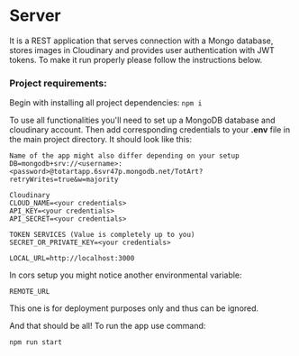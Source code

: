 # Server

It is a REST application that serves connection with a Mongo database, stores images in Cloudinary and provides user authentication with JWT tokens. To make it run properly please follow the instructions below.

### Project requirements:

Begin with installing all project dependencies:
`npm i`

To use all functionalities you'll need to set up a MongoDB database and cloudinary account. Then add corresponding credentials to your **.env** file in the main project directory. It should look like this:

````MONGO DB
Name of the app might also differ depending on your setup
DB=mongodb+srv://<username>:<password>@totartapp.6svr47p.mongodb.net/TotArt?retryWrites=true&w=majority

Cloudinary
CLOUD_NAME=<your credentials>
API_KEY=<your credentials>
API_SECRET=<your credentials>

TOKEN SERVICES (Value is completely up to you)
SECRET_OR_PRIVATE_KEY=<your credentials>

LOCAL_URL=http://localhost:3000
````

In cors setup you might notice another environmental variable:

`REMOTE_URL`

This one is for deployment purposes only and thus can be ignored. 

And that should be all! To run the app use command:

`npm run start`

